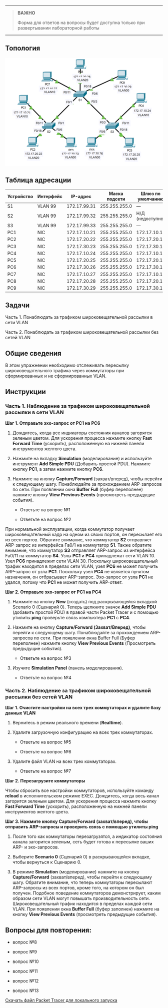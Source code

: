 
---

> **ВАЖНО**
> 
> Форма для ответов на вопросы будет доступна только при развертывании лабораторной работы 

---

## Топология

![](./assets/topology.png)

## Таблица адресации

| Устройство | Интерфейс | IP-адрес     | Маска подсети | Шлюз по умолчанию |
|------------|-----------|--------------|---------------|-------------------|
| S1         | VLAN 99   | 172.17.99.31 | 255.255.255.0 | —                 |
| S2         | VLAN 99   | 172.17.99.32 | 255.255.255.0 | Н/Д (недоступно)  |
| S3         | VLAN 99   | 172.17.99.33 | 255.255.255.0 | —                 |
| PC1        | NIC       | 172.17.10.21 | 255.255.255.0 | 172.17.10.1       |
| PC2        | NIC       | 172.17.20.22 | 255.255.255.0 | 172.17.20.1       |
| PC3        | NIC       | 172.17.30.23 | 255.255.255.0 | 172.17.30.1       |
| PC4        | NIC       | 172.17.10.24 | 255.255.255.0 | 172.17.10.1       |
| PC5        | NIC       | 172.17.20.25 | 255.255.255.0 | 172.17.20.1       |
| PC6        | NIC       | 172.17.30.26 | 255.255.255.0 | 172.17.30.1       |
| PC7        | NIC       | 172.17.10.27 | 255.255.255.0 | 172.17.10.1       |
| PC8        | NIC       | 172.17.20.28 | 255.255.255.0 | 172.17.20.1       |
| PC9        | NIC       | 172.17.30.29 | 255.255.255.0 | 172.17.30.1       |

## Задачи

Часть 1. Понаблюдать за трафиком широковещательной рассылки в сети VLAN

Часть 2. Понаблюдать за трафиком широковещательной рассылки без сетей VLAN

## Общие сведения

В этом упражнении необходимо отслеживать пересылку широковещательного трафика через коммутаторы при сформированных и не сформированных VLAN.

## Инструкции

### Часть 1. Наблюдение за трафиком широковещательной рассылки в сети VLAN

**Шаг 1. Отправьте эхо-запрос от PC1 на PC6**

1.  Дождитесь, когда все индикаторы состояния каналов загорятся зеленым цветом. Для ускорения процесса нажмите кнопку **Fast Forward Time** (ускорить), расположенную на нижней панели инструментов желтого цвета.

2.  Нажмите на вкладку **Simulation** (моделирование) и используйте инструмент **Add Simple PDU** (Добавить простой PDU). Нажмите кнопку **PC1**, а затем нажмите кнопку **PC6**.

3.  Нажмите на кнопку **Сapture/Forward** (захват/вперед), чтобы перейти к следующему шагу. Понаблюдайте за прохождением ARP-запросов по сети. При появлении окна **Buffer Full** (буфер переполнен) нажмите кнопку **View Previous Events** (просмотреть предыдущие события).

    - Ответьте на вопрос №1

    - Ответьте на вопрос №2

При нормальной эксплуатации, когда коммутатор получает широковещательный кадр на одном из своих портов, он пересылает его из всех портов. Обратите внимание, что коммутатор **S2** отправляет ARP-запрос из интерфейса Fa0/1 на коммутатор **S1**. Также обратите внимание, что коммутатор **S3** отправляет ARP-запрос из интерфейса Fa0/11 на коммутатор **S4**. Узлы **PC1** и **PC4** принадлежат сети VLAN 10. Узел **PC6** принадлежит сети VLAN 30. Поскольку широковещательный трафик находится в пределах сети VLAN, узел **PC6** не может получить ARP-запрос от узла **PC1**. Поскольку узел **PC4** не является пунктом назначения, он отбрасывает ARP-запрос. Эхо-запрос от узла **PC1** не удался, потому что **PC1** не может получить ARP-ответ.

**Шаг 2. Отправьте эхо-запрос от PC1 на PC4**

1.  Нажмите на кнопку **New** (создать) под раскрывающейся вкладкой Scenario 0 (Сценарий 0). Теперь щелкните значок **Add Simple PDU** (добавить простой PDU) в правой части Packet Tracer и с помощью утилиты **ping** проверьте связь компьютера **PC1** c **PC4**.

2.  Нажмите на кнопку **Сapture/Forward (Захват/Вперед)**, чтобы перейти к следующему шагу. Понаблюдайте за прохождением ARP-запросов по сети. При появлении окна Buffer Full (Буфер переполнен) нажмите кнопку **View Previous Events** (Просмотреть предыдущие события).

    - Ответьте на вопрос №3

3.  Изучите **Simulation Panel** (панель моделирования).

    - Ответьте на вопрос №4

### Часть 2. Наблюдение за трафиком широковещательной рассылки без сетей VLAN

**Шаг 1. Очистите настройки на всех трех коммутаторах и удалите базу данных VLAN**

1.  Вернитесь в режим реального времени (**Realtime**).

2.  Удалите загрузочную конфигурацию на всех трех коммутаторах.

    - Ответьте на вопрос №5

    - Ответьте на вопрос №6

3.  Удалите файл VLAN на всех трех коммутаторах.

    - Ответьте на вопрос №7

**Шаг 2. Перезагрузите коммутаторы**

Чтобы сбросить все настройки коммутаторов, используйте команду **reload** в исполнительском режиме EXEC. Дождитесь, когда весь канал загорится зеленым цветом. Для ускорения процесса нажмите кнопку **Fast Forward Time** (ускорить), расположенную на нижней панели инструментов желтого цвета.

**Шаг 3. Нажмите кнопку Capture/Forward (захват/вперед), чтобы отправить ARP-запросы и проверить связь с помощью утилиты ping**

1. После того как коммутаторы перезагрузятся, а индикатор состояния канала загорится зеленым, сеть будет готова к пересылке ваших ARP- и эхо-запросов.

2. Выберите **Scenario 0** (Сценарий 0) в раскрывающейся вкладке, чтобы вернуться к Сценарию 0.

3. В режиме **Simulation** (моделирование) нажмите на кнопку **Capture/Forward** (захват/вперед), чтобы перейти к следующему шагу. Обратите внимание, что теперь коммутаторы пересылают ARP-запросы из всех портов, кроме того, на котором он был получен. Подобное поведение коммутаторов демонстрирует, каким образом сети VLAN могут повышать производительность сети. Широковещательный трафик находится в пределах каждой сети VLAN. При появлении окна **Buffer Full** (буфер заполнен) нажмите на кнопку **View Previous Events** (просмотреть предыдущие события).

## Вопросы для повторения:

- вопрос №8

- вопрос №9

- вопрос №10

- вопрос №11

- вопрос №12

- вопрос №13

[Скачать файл Packet Tracer для локального запуска](./assets/3.2.8-lab.pka)
